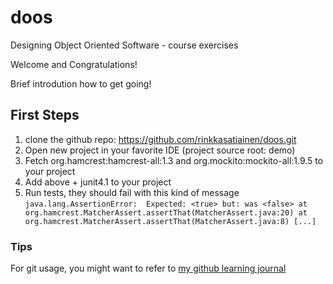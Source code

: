 doos
====

Designing Object Oriented Software - course exercises



Welcome and Congratulations!

Brief introdution how to get going!

## First Steps

1. clone the github repo: https://github.com/rinkkasatiainen/doos.git
2. Open new project in your favorite IDE (project source root: demo)
3. Fetch org.hamcrest:hamcrest-all:1.3 and org.mockito:mockito-all:1.9.5 to your project
4. Add above + junit4.1 to your project
5. Run tests, they should fail with this kind of message
   ``
java.lang.AssertionError: 
Expected: <true>
   but: was <false>
     at org.hamcrest.MatcherAssert.assertThat(MatcherAssert.java:20)
     at org.hamcrest.MatcherAssert.assertThat(MatcherAssert.java:8)
     [...]
   ``



### Tips

For git usage, you might want to refer to [my github learning journal](git.rinkkasatiainen.fi)


